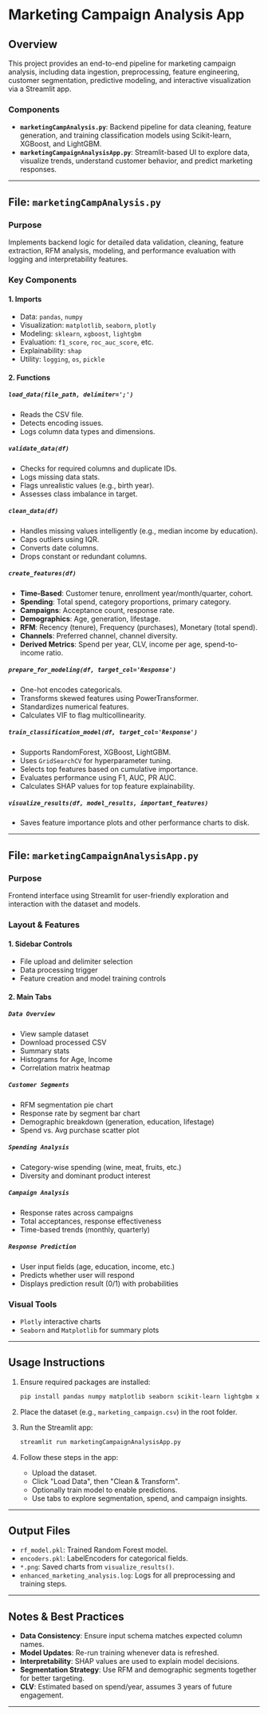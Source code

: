 # Marketing Campaign Analysis App 

## Overview

This project provides an end-to-end pipeline for marketing campaign analysis, including data ingestion, preprocessing, feature engineering, customer segmentation, predictive modeling, and interactive visualization via a Streamlit app.

### Components

* **`marketingCampAnalysis.py`**: Backend pipeline for data cleaning, feature generation, and training classification models using Scikit-learn, XGBoost, and LightGBM.
* **`marketingCampaignAnalysisApp.py`**: Streamlit-based UI to explore data, visualize trends, understand customer behavior, and predict marketing responses.

---

## File: `marketingCampAnalysis.py`

### Purpose

Implements backend logic for detailed data validation, cleaning, feature extraction, RFM analysis, modeling, and performance evaluation with logging and interpretability features.

### Key Components

#### 1. **Imports**

* Data: `pandas`, `numpy`
* Visualization: `matplotlib`, `seaborn`, `plotly`
* Modeling: `sklearn`, `xgboost`, `lightgbm`
* Evaluation: `f1_score`, `roc_auc_score`, etc.
* Explainability: `shap`
* Utility: `logging`, `os`, `pickle`

#### 2. **Functions**

##### `load_data(file_path, delimiter=';')`

* Reads the CSV file.
* Detects encoding issues.
* Logs column data types and dimensions.

##### `validate_data(df)`

* Checks for required columns and duplicate IDs.
* Logs missing data stats.
* Flags unrealistic values (e.g., birth year).
* Assesses class imbalance in target.

##### `clean_data(df)`

* Handles missing values intelligently (e.g., median income by education).
* Caps outliers using IQR.
* Converts date columns.
* Drops constant or redundant columns.

##### `create_features(df)`

* **Time-Based**: Customer tenure, enrollment year/month/quarter, cohort.
* **Spending**: Total spend, category proportions, primary category.
* **Campaigns**: Acceptance count, response rate.
* **Demographics**: Age, generation, lifestage.
* **RFM**: Recency (tenure), Frequency (purchases), Monetary (total spend).
* **Channels**: Preferred channel, channel diversity.
* **Derived Metrics**: Spend per year, CLV, income per age, spend-to-income ratio.

##### `prepare_for_modeling(df, target_col='Response')`

* One-hot encodes categoricals.
* Transforms skewed features using PowerTransformer.
* Standardizes numerical features.
* Calculates VIF to flag multicollinearity.

##### `train_classification_model(df, target_col='Response')`

* Supports RandomForest, XGBoost, LightGBM.
* Uses `GridSearchCV` for hyperparameter tuning.
* Selects top features based on cumulative importance.
* Evaluates performance using F1, AUC, PR AUC.
* Calculates SHAP values for top feature explainability.

##### `visualize_results(df, model_results, important_features)`

* Saves feature importance plots and other performance charts to disk.

---

## File: `marketingCampaignAnalysisApp.py`

### Purpose

Frontend interface using Streamlit for user-friendly exploration and interaction with the dataset and models.

### Layout & Features

#### **1. Sidebar Controls**

* File upload and delimiter selection
* Data processing trigger
* Feature creation and model training controls

#### **2. Main Tabs**

##### `Data Overview`

* View sample dataset
* Download processed CSV
* Summary stats
* Histograms for Age, Income
* Correlation matrix heatmap

##### `Customer Segments`

* RFM segmentation pie chart
* Response rate by segment bar chart
* Demographic breakdown (generation, education, lifestage)
* Spend vs. Avg purchase scatter plot

##### `Spending Analysis`

* Category-wise spending (wine, meat, fruits, etc.)
* Diversity and dominant product interest

##### `Campaign Analysis`

* Response rates across campaigns
* Total acceptances, response effectiveness
* Time-based trends (monthly, quarterly)

##### `Response Prediction`

* User input fields (age, education, income, etc.)
* Predicts whether user will respond
* Displays prediction result (0/1) with probabilities

### Visual Tools

* `Plotly` interactive charts
* `Seaborn` and `Matplotlib` for summary plots

---

## Usage Instructions

1. Ensure required packages are installed:

   ```bash
   pip install pandas numpy matplotlib seaborn scikit-learn lightgbm xgboost shap streamlit
   ```

2. Place the dataset (e.g., `marketing_campaign.csv`) in the root folder.

3. Run the Streamlit app:

   ```bash
   streamlit run marketingCampaignAnalysisApp.py
   ```

4. Follow these steps in the app:

   * Upload the dataset.
   * Click "Load Data", then "Clean & Transform".
   * Optionally train model to enable predictions.
   * Use tabs to explore segmentation, spend, and campaign insights.

---

## Output Files

* `rf_model.pkl`: Trained Random Forest model.
* `encoders.pkl`: LabelEncoders for categorical fields.
* `*.png`: Saved charts from `visualize_results()`.
* `enhanced_marketing_analysis.log`: Logs for all preprocessing and training steps.

---

## Notes & Best Practices

* **Data Consistency**: Ensure input schema matches expected column names.
* **Model Updates**: Re-run training whenever data is refreshed.
* **Interpretability**: SHAP values are used to explain model decisions.
* **Segmentation Strategy**: Use RFM and demographic segments together for better targeting.
* **CLV**: Estimated based on spend/year, assumes 3 years of future engagement.

---

##



